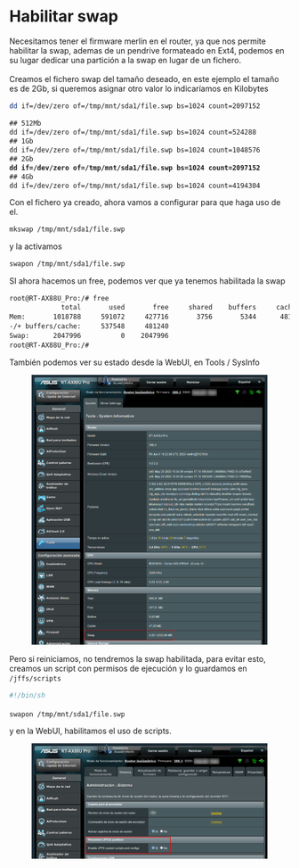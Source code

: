 # Habilitar swap

Necesitamos tener el firmware merlin en el router, ya que nos permite habilitar la swap, ademas de un pendrive formateado en Ext4, podemos en su lugar dedicar una partición a la swap en lugar de un fichero. \
\
Creamos el fichero swap del tamaño deseado, en este ejemplo el tamaño es de 2Gb, si queremos asignar otro valor lo indicaríamos en Kilobytes

```sh
dd if=/dev/zero of=/tmp/mnt/sda1/file.swp bs=1024 count=2097152
```

<pre class="language-sh"><code class="lang-sh">## 512Mb
dd if=/dev/zero of=/tmp/mnt/sda1/file.swp bs=1024 count=524288
## 1Gb
dd if=/dev/zero of=/tmp/mnt/sda1/file.swp bs=1024 count=1048576
## 2Gb
<strong>dd if=/dev/zero of=/tmp/mnt/sda1/file.swp bs=1024 count=2097152
</strong>## 4Gb
dd if=/dev/zero of=/tmp/mnt/sda1/file.swp bs=1024 count=4194304
</code></pre>

Con el fichero ya creado, ahora vamos a configurar para que haga uso de el.&#x20;

```sh
mkswap /tmp/mnt/sda1/file.swp
```

y la activamos

```sh
swapon /tmp/mnt/sda1/file.swp
```



SI ahora hacemos un free, podemos ver que ya tenemos habilitada la swap

```sh
root@RT-AX88U_Pro:/# free
             total       used       free     shared    buffers     cached
Mem:       1018788     591072     427716       3756       5344      48180
-/+ buffers/cache:     537548     481240
Swap:      2047996          0    2047996
root@RT-AX88U_Pro:/#
```

También podemos ver su estado desde la WebUI, en Tools / SysInfo

<figure><img src="../.gitbook/assets/image (3) (2).png" alt=""><figcaption></figcaption></figure>



Pero si reiniciamos, no tendremos la swap habilitada, para evitar esto, creamos un script con permisos de ejecución y lo guardamos en `/jffs/scripts`&#x20;

```sh
#!/bin/sh

swapon /tmp/mnt/sda1/file.swp
```

y en la WebUI, habilitamos el uso de scripts.

<figure><img src="../.gitbook/assets/image (7) (2).png" alt=""><figcaption></figcaption></figure>
